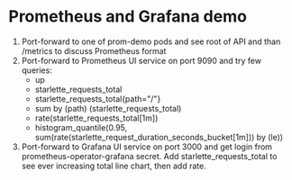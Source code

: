 # Prometheus and Grafana demo
1. Port-forward to one of prom-demo pods and see root of API and than /metrics to discuss Prometheus format
2. Port-forward to Prometheus UI service on port 9090 and try few queries:
   - up
   - starlette_requests_total
   - starlette_requests_total{path="/"}
   - sum by (path) (starlette_requests_total)
   - rate(starlette_requests_total[1m])
   - histogram_quantile(0.95, sum(rate(starlette_request_duration_seconds_bucket[1m])) by (le))
3. Port-forward to Grafana UI service on port 3000 and get login from prometheus-operator-grafana secret. Add starlette_requests_total to see ever increasing total line chart, then add rate.